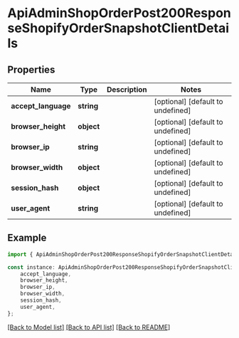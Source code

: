 # ApiAdminShopOrderPost200ResponseShopifyOrderSnapshotClientDetails


## Properties

Name | Type | Description | Notes
------------ | ------------- | ------------- | -------------
**accept_language** | **string** |  | [optional] [default to undefined]
**browser_height** | **object** |  | [optional] [default to undefined]
**browser_ip** | **string** |  | [optional] [default to undefined]
**browser_width** | **object** |  | [optional] [default to undefined]
**session_hash** | **object** |  | [optional] [default to undefined]
**user_agent** | **string** |  | [optional] [default to undefined]

## Example

```typescript
import { ApiAdminShopOrderPost200ResponseShopifyOrderSnapshotClientDetails } from '@heavygee/arda-api-sdk';

const instance: ApiAdminShopOrderPost200ResponseShopifyOrderSnapshotClientDetails = {
    accept_language,
    browser_height,
    browser_ip,
    browser_width,
    session_hash,
    user_agent,
};
```

[[Back to Model list]](../README.md#documentation-for-models) [[Back to API list]](../README.md#documentation-for-api-endpoints) [[Back to README]](../README.md)
